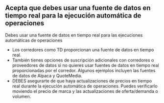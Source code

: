 ## Acepta que debes usar una fuente de datos en tiempo real para la ejecución automática de operaciones

Debes usar una fuente de datos en tiempo real para las ejecuciones automáticas de operaciones
- Los corredores como TD proporcionan una fuente de datos en tiempo real.
- También tienes opciones de suscripción adicionales con corredores o proveedores de datos si no quieres usar fuentes de datos en tiempo real proporcionadas por el corredor. Algunos ejemplos incluyen las fuentes de datos de Alpaca y QuoteMedia.
- DEBES asegurarte de que haya actualizaciones de precios en tiempo real durante la ejecución automática de operaciones. Puedes verificarlo moviendo el precio de marca y las actualizaciones de oferta/demanda o volumen.

